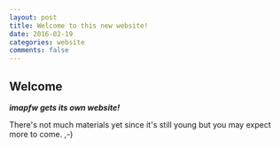 ```yaml
---
layout: post
title: Welcome to this new website!
date: 2016-02-19
categories: website
comments: false
---
```


## Welcome

***imapfw gets its own website!***

There's not much materials yet since it's still young but you may expect more to come. ,-)

